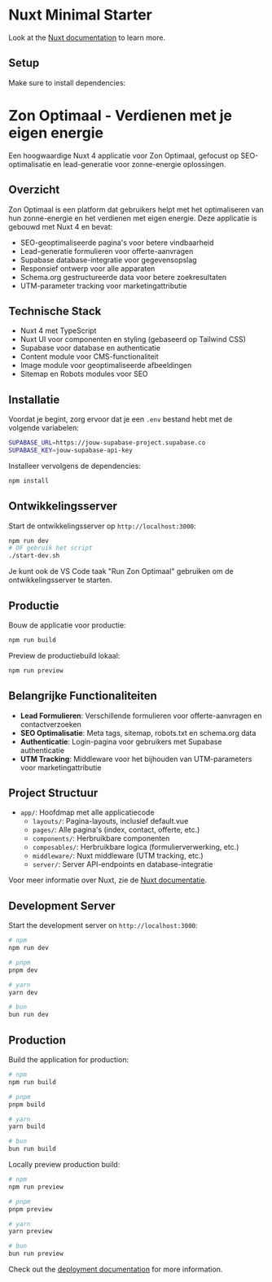 # Nuxt Minimal Starter

Look at the [Nuxt documentation](https://nuxt.com/docs/getting-started/introduction) to learn more.

## Setup

Make sure to install dependencies:

# Zon Optimaal - Verdienen met je eigen energie

Een hoogwaardige Nuxt 4 applicatie voor Zon Optimaal, gefocust op SEO-optimalisatie en lead-generatie voor zonne-energie oplossingen.

## Overzicht

Zon Optimaal is een platform dat gebruikers helpt met het optimaliseren van hun zonne-energie en het verdienen met eigen energie. Deze applicatie is gebouwd met Nuxt 4 en bevat:

- SEO-geoptimaliseerde pagina's voor betere vindbaarheid
- Lead-generatie formulieren voor offerte-aanvragen
- Supabase database-integratie voor gegevensopslag
- Responsief ontwerp voor alle apparaten
- Schema.org gestructureerde data voor betere zoekresultaten
- UTM-parameter tracking voor marketingattributie

## Technische Stack

- Nuxt 4 met TypeScript
- Nuxt UI voor componenten en styling (gebaseerd op Tailwind CSS)
- Supabase voor database en authenticatie
- Content module voor CMS-functionaliteit
- Image module voor geoptimaliseerde afbeeldingen
- Sitemap en Robots modules voor SEO

## Installatie

Voordat je begint, zorg ervoor dat je een `.env` bestand hebt met de volgende variabelen:

```bash
SUPABASE_URL=https://jouw-supabase-project.supabase.co
SUPABASE_KEY=jouw-supabase-api-key
```

Installeer vervolgens de dependencies:

```bash
npm install
```

## Ontwikkelingsserver

Start de ontwikkelingsserver op `http://localhost:3000`:

```bash
npm run dev
# OF gebruik het script
./start-dev.sh
```

Je kunt ook de VS Code taak "Run Zon Optimaal" gebruiken om de ontwikkelingsserver te starten.

## Productie

Bouw de applicatie voor productie:

```bash
npm run build
```

Preview de productiebuild lokaal:

```bash
npm run preview
```

## Belangrijke Functionaliteiten

- **Lead Formulieren**: Verschillende formulieren voor offerte-aanvragen en contactverzoeken
- **SEO Optimalisatie**: Meta tags, sitemap, robots.txt en schema.org data
- **Authenticatie**: Login-pagina voor gebruikers met Supabase authenticatie
- **UTM Tracking**: Middleware voor het bijhouden van UTM-parameters voor marketingattributie

## Project Structuur

- `app/`: Hoofdmap met alle applicatiecode
  - `layouts/`: Pagina-layouts, inclusief default.vue
  - `pages/`: Alle pagina's (index, contact, offerte, etc.)
  - `components/`: Herbruikbare componenten
  - `composables/`: Herbruikbare logica (formulierverwerking, etc.)
  - `middleware/`: Nuxt middleware (UTM tracking, etc.)
  - `server/`: Server API-endpoints en database-integratie

Voor meer informatie over Nuxt, zie de [Nuxt documentatie](https://nuxt.com/docs/getting-started/introduction).

## Development Server

Start the development server on `http://localhost:3000`:

```bash
# npm
npm run dev

# pnpm
pnpm dev

# yarn
yarn dev

# bun
bun run dev
```

## Production

Build the application for production:

```bash
# npm
npm run build

# pnpm
pnpm build

# yarn
yarn build

# bun
bun run build
```

Locally preview production build:

```bash
# npm
npm run preview

# pnpm
pnpm preview

# yarn
yarn preview

# bun
bun run preview
```

Check out the [deployment documentation](https://nuxt.com/docs/getting-started/deployment) for more information.
